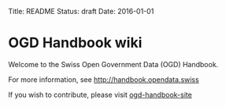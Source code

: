 Title: README
Status: draft
Date: 2016-01-01

# OGD Handbook wiki

Welcome to the Swiss Open Government Data (OGD) Handbook.

For more information, see http://handbook.opendata.swiss

If you wish to contribute, please visit [ogd-handbook-site](https://github.com/opendata-swiss/ogd-handbook-site)
